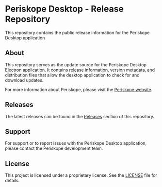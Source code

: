 # Periskope Desktop - Release Repository

This repository contains the public release information for the Periskope Desktop application

## About

This repository serves as the update source for the Periskope Desktop Electron application. It contains release information, version metadata, and distribution files that allow the desktop application to check for and download updates.

For more information about Periskope, please visit the [Periskope website](https://periskope.app).

## Releases

The latest releases can be found in the [Releases](https://github.com/periskope/desktop-release/releases) section of this repository.

## Support

For support or to report issues with the Periskope Desktop application, please contact the Periskope development team.

## License

This project is licensed under a proprietary license. See the [LICENSE](LICENSE) file for details. 